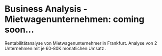 # Business Analysis -Mietwagenunternehmen: coming soon...
Rentabilitätanalyse von Mietwagenunternehmer in Frankfurt. Analyse von 2 Unternehmen mit je 60-80K monatlichen Umsatz . 
